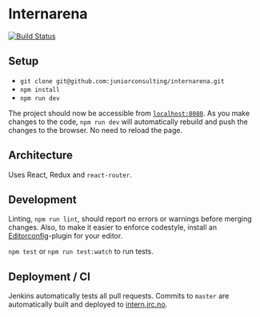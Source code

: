 # Internarena
[![Build Status](http://ci.jrc.no/buildStatus/icon?job=internarena-autobuild)](http://ci.jrc.no/job/internarena-autobuild/)

## Setup

* `git clone git@github.com:juniorconsulting/internarena.git`
* `npm install`
* `npm run dev`

The project should now be accessible from
[`localhost:8080`](localhost:8080). As you make changes to the code,
`npm run dev` will automatically rebuild and push the changes to the
browser. No need to reload the page.

## Architecture

Uses React, Redux and `react-router`.

## Development

Linting, `npm run lint`, should report no errors or warnings before
merging changes.  Also, to make it easier to enforce codestyle,
install an [Editorconfig](http://editorconfig.org/)-plugin for your
editor.

`npm test` or `npm run test:watch` to run tests.

## Deployment / CI

Jenkins automatically tests all pull requests.  Commits to `master`
are automatically built and deployed to
[intern.jrc.no](http://intern.jrc.no).
